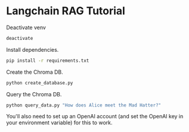 # Langchain RAG Tutorial

Deactivate venv

```sh
deactivate
```

Install dependencies.

```sh
pip install -r requirements.txt
```

Create the Chroma DB.

```sh
python create_database.py
```

Query the Chroma DB.

```sh
python query_data.py "How does Alice meet the Mad Hatter?"
```

You'll also need to set up an OpenAI account (and set the OpenAI key in your environment variable) for this to work.
